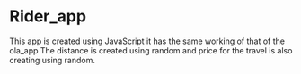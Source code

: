 # Rider_app
This app is created using JavaScript 
it has the same working of that of the ola_app
The distance is created using random and price for the travel is also creating using random.
